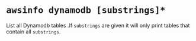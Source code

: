 # `awsinfo dynamodb [substrings]*`

List all Dynamodb tables .If `substrings` are given it will only print tables that contain all `substrings`.
